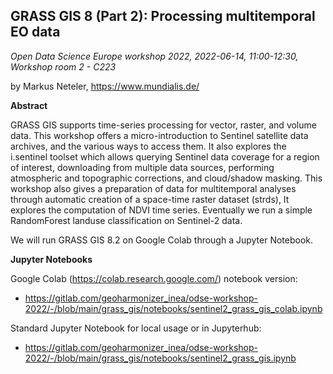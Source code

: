 ## GRASS GIS 8 (Part 2): Processing multitemporal EO data

*Open Data Science Europe workshop 2022, 2022-06-14, 11:00-12:30, Workshop room 2 - C223*

by Markus Neteler, https://www.mundialis.de/

**Abstract**

GRASS GIS supports time-series processing for vector, raster, and volume data. This workshop offers a micro-introduction to Sentinel satellite data archives, and the various ways to access them. It also explores the i.sentinel toolset which allows querying Sentinel data coverage for a region of interest, downloading from multiple data sources, performing atmospheric and topographic corrections, and cloud/shadow masking. This workshop also gives a preparation of data for multitemporal analyses through automatic creation of a space-time raster dataset (strds), It explores the computation of NDVI time series. Eventually we run a simple RandomForest landuse classification on Sentinel-2 data.

We will run GRASS GIS 8.2 on Google Colab through a Jupyter Notebook.

**Jupyter Notebooks**

Google Colab (https://colab.research.google.com/) notebook version:
- https://gitlab.com/geoharmonizer_inea/odse-workshop-2022/-/blob/main/grass_gis/notebooks/sentinel2_grass_gis_colab.ipynb

Standard Jupyter Notebook for local usage or in Jupyterhub:
- https://gitlab.com/geoharmonizer_inea/odse-workshop-2022/-/blob/main/grass_gis/notebooks/sentinel2_grass_gis.ipynb

